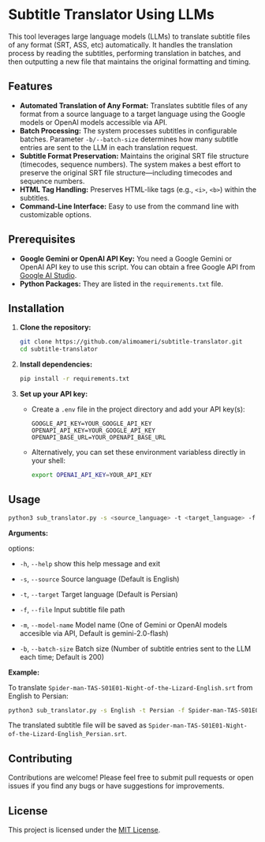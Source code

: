 # Subtitle Translator Using LLMs

This tool leverages large language models (LLMs) to translate subtitle files of any format (SRT, ASS, etc) automatically. It handles the translation process by reading the subtitles, performing translation in batches, and then outputting a new file that maintains the original formatting and timing.

## Features

*   **Automated Translation of Any Format:** Translates subtitle files of any format from a source language to a target language using the Google models or OpenAI models accessible via API.
*   **Batch Processing:** The system processes subtitles in configurable batches. Parameter `-b/--batch-size` determines how many subtitle entries are sent to the LLM in each translation request.
*   **Subtitle Format Preservation:**  Maintains the original SRT file structure (timecodes, sequence numbers). The system makes a best effort to preserve the original SRT file structure—including timecodes and sequence numbers.
*   **HTML Tag Handling:**  Preserves HTML-like tags (e.g., `<i>`, `<b>`) within the subtitles.
*   **Command-Line Interface:**  Easy to use from the command line with customizable options.

## Prerequisites

*   **Google Gemini or OpenAI API Key:** You need a Google Gemini or OpenAI API key to use this script.  You can obtain a free Google API from [Google AI Studio](https://aistudio.google.com/).
*   **Python Packages:** They are listed in the `requirements.txt` file.

## Installation

1.  **Clone the repository:**

    ```bash
    git clone https://github.com/alimoameri/subtitle-translator.git
    cd subtitle-translator
    ```

2.  **Install dependencies:**

    ```bash
    pip install -r requirements.txt
    ```

3.  **Set up your API key:**

    *   Create a `.env` file in the project directory and add your API key(s):

        ```
        GOOGLE_API_KEY=YOUR_GOOGLE_API_KEY
        OPENAPI_API_KEY=YOUR_GOOGLE_API_KEY
        OPENAPI_BASE_URL=YOUR_OPENAPI_BASE_URL
        ```

    *   Alternatively, you can set these environment variabless directly in your shell:
        ```bash
        export OPENAI_API_KEY=YOUR_API_KEY
        ```

## Usage

```bash
python3 sub_translator.py -s <source_language> -t <target_language> -f <input_srt_file>
```

**Arguments:**

options:
  * `-h`, `--help`            show this help message and exit

  * `-s`, `--source`
                        Source language (Default is English)

  * `-t`, `--target`
                        Target language (Default is Persian)

  * `-f`, `--file` Input subtitle file path

  * `-m`, `--model-name`
                        Model name (One of Gemini or OpenAI models accesible via API, Default is gemini-2.0-flash)

  * `-b`, `--batch-size`
                        Batch size (Number of subtitle entries sent to the LLM each time; Default is 200)

**Example:**

To translate `Spider-man-TAS-S01E01-Night-of-the-Lizard-English.srt` from English to Persian:

```bash
python3 sub_translator.py -s English -t Persian -f Spider-man-TAS-S01E01-Night-of-the-Lizard-English.srt
```

The translated subtitle file will be saved as `Spider-man-TAS-S01E01-Night-of-the-Lizard-English_Persian.srt`.


## Contributing

Contributions are welcome!  Please feel free to submit pull requests or open issues if you find any bugs or have suggestions for improvements.

## License

This project is licensed under the [MIT License](LICENSE).
